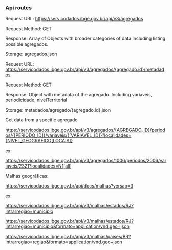 ### Api routes

Request URL: https://servicodados.ibge.gov.br/api/v3/agregados

Request Method: GET

Response: Array of Objects with broader categories of data including listing possible agregados.

Storage: agregados.json


Request URL: https://servicodados.ibge.gov.br/api/v3/agregados/{agregado.id}/metadados

Request Method: GET

Response: Object with metadata of the agregado. Including variaveis, periodicidade, nivelTerritorial

Storage: metadados/agregado/{agregado.id}.json

Get data from a specific agregado

https://servicodados.ibge.gov.br/api/v3/agregados/{AGREGADO_ID}/periodos/{[PERIODO_ID]}/variaveis/{[VARIAVEL_ID]}?localidades={NIVEL_GEOGRAFICO[LOCAIS]}

ex:

https://servicodados.ibge.gov.br/api/v3/agregados/1006/periodos/2006/variaveis/2321?localidades=N1[all]

Malhas geográficas:

https://servicodados.ibge.gov.br/api/docs/malhas?versao=3

ex:

https://servicodados.ibge.gov.br/api/v3/malhas/estados/RJ?intrarregiao=municipio

https://servicodados.ibge.gov.br/api/v3/malhas/estados/RJ?intrarregiao=municipio&formato=application/vnd.geo+json

https://servicodados.ibge.gov.br/api/v3/malhas/paises/BR?intrarregiao=regiao&formato=application/vnd.geo+json